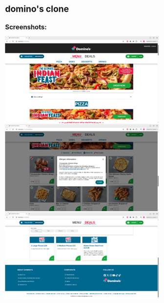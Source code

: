 # domino's clone

## Screenshots:
![menu page screenshot](screenshots/menu_page.png)
![modal screenshot](screenshots/modal.png)
![footer screenshot](screenshots/footer.png)
